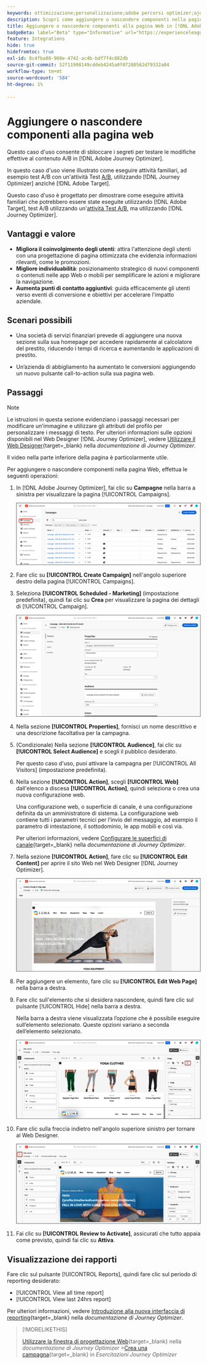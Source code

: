 ```yaml
---
keywords: ottimizzazione;personalizzazione;adobe percorsi optimizer;ajo;casi d'uso;scenari;aggiungere contenuto;nascondere contenuto;aggiungere componenti;nascondere componenti;optimization;personalization;adobe optimizer;ajo;use case;scenarios;add content;hide content;add components;hide components
description: Scopri come aggiungere o nascondere componenti nella pagina Web utilizzando  [!DNL Adobe Journey Optimizer].
title: Aggiungere o nascondere componenti alla pagina Web in [!DNL Adobe Journey Optimizer]
badgeBeta: label="Beta" type="Informative" url="https://experienceleague.adobe.com/docs/target/using/introduction/intro.html?lang=it#beta newtab=true" tooltip="Cosa sono le funzioni beta in [!DNL Adobe Target]."
feature: Integrations
hide: true
hidefromtoc: true
exl-id: 8c4fba88-908e-4742-ac4b-bdf7f4c882db
source-git-commit: 52f11998149cddeb4245a0f07280562d79332a04
workflow-type: tm+mt
source-wordcount: '584'
ht-degree: 1%

---
```


# Aggiungere o nascondere componenti alla pagina web

Questo caso d&#39;uso consente di sbloccare i segreti per testare le modifiche effettive al contenuto A/B in [!DNL Adobe Journey Optimizer].

In questo caso d&#39;uso viene illustrato come eseguire attività familiari, ad esempio test A/B con un&#39;attività Test [A/B](/help/main/c-activities/t-test-ab/test-ab.md), utilizzando [!DNL Journey Optimizer] anziché [!DNL Adobe Target].

Questo caso d&#39;uso è progettato per dimostrare come eseguire attività familiari che potrebbero essere state eseguite utilizzando [!DNL Adobe Target], test A/B utilizzando un&#39;[attività Test A/B](/help/main/c-activities/t-test-ab/test-ab.md), ma utilizzando [!DNL Journey Optimizer].

## Vantaggi e valore

* **Migliora il coinvolgimento degli utenti**: attira l&#39;attenzione degli utenti con una progettazione di pagina ottimizzata che evidenzia informazioni rilevanti, come le promozioni.
* **Migliore individuabilità**: posizionamento strategico di nuovi componenti o contenuti nelle app Web o mobili per semplificare le azioni e migliorare la navigazione.
* **Aumenta punti di contatto aggiuntivi**: guida efficacemente gli utenti verso eventi di conversione e obiettivi per accelerare l&#39;impatto aziendale.

## Scenari possibili

* Una società di servizi finanziari prevede di aggiungere una nuova sezione sulla sua homepage per accedere rapidamente al calcolatore del prestito, riducendo i tempi di ricerca e aumentando le applicazioni di prestito.

* Un’azienda di abbigliamento ha aumentato le conversioni aggiungendo un nuovo pulsante call-to-action sulla sua pagina web.

## Passaggi

>[!NOTE]
>
>Le istruzioni in questa sezione evidenziano i passaggi necessari per modificare un’immagine e utilizzare gli attributi del profilo per personalizzare i messaggi di testo. Per ulteriori informazioni sulle opzioni disponibili nel Web Designer [!DNL Journey Optimizer], vedere [Utilizzare il Web Designer](https://experienceleague.adobe.com/it/docs/journey-optimizer/using/channels/web/author-web-pages/web-visual-editor){target=_blank} nella *documentazione di Journey Optimizer*.
>
>Il video nella parte inferiore della pagina è particolarmente utile.

Per aggiungere o nascondere componenti nella pagina Web, effettua le seguenti operazioni:

1. In [!DNL Adobe Journey Optimizer], fai clic su **Campagne** nella barra a sinistra per visualizzare la pagina [!UICONTROL Campaigns].

   ![Pagina di destinazione di Adobe Journey Optimizer con scheda Campagne evidenziata.](/help/main/c-integrating-target-with-mac/ajo/assets/ajo-landing-page.png)

1. Fare clic su **[!UICONTROL Create Campaign]** nell&#39;angolo superiore destro della pagina [!UICONTROL Campaigns].

1. Seleziona **[!UICONTROL Scheduled - Marketing]** (impostazione predefinita), quindi fai clic su **Crea** per visualizzare la pagina dei dettagli di [!UICONTROL Campaign].

   ![Pagina dettagli campagna in Adobe Journey Optimizer](/help/main/c-integrating-target-with-mac/ajo/assets/campaign-details.png)

1. Nella sezione **[!UICONTROL Properties]**, fornisci un nome descrittivo e una descrizione facoltativa per la campagna.

1. (Condizionale) Nella sezione **[!UICONTROL Audience]**, fai clic su **[!UICONTROL Select Audience]** e scegli il pubblico desiderato.

   Per questo caso d&#39;uso, puoi attivare la campagna per [!UICONTROL All Visitors] (impostazione predefinita).

1. Nella sezione **[!UICONTROL Action]**, scegli **[!UICONTROL Web]** dall&#39;elenco a discesa **[!UICONTROL Action]**, quindi seleziona o crea una nuova configurazione web.

   Una configurazione web, o superficie di canale, è una configurazione definita da un amministratore di sistema. La configurazione web contiene tutti i parametri tecnici per l’invio del messaggio, ad esempio il parametro di intestazione, il sottodominio, le app mobili e così via.

   Per ulteriori informazioni, vedere [Configurare le superfici di canale](https://experienceleague.adobe.com/it/docs/journey-optimizer/using/configuration/channel-surfaces#set-up-channel-surfaces){target=_blank} nella *documentazione di Journey Optimizer*.

1. Nella sezione **[!UICONTROL Action]**, fare clic su **[!UICONTROL Edit Content]** per aprire il sito Web nel Web Designer [!DNL Journey Optimizer].

   ![Pagina di destinazione dello yoga sul sito Web LUMA](/help/main/c-integrating-target-with-mac/ajo/assets/luma-yoga-landing.png)

1. Per aggiungere un elemento, fare clic su **[!UICONTROL Edit Web Page]** nella barra a destra.

1. Fare clic sull&#39;elemento che si desidera nascondere, quindi fare clic sul pulsante [!UICONTROL Hide] nella barra a destra.

   Nella barra a destra viene visualizzata l’opzione che è possibile eseguire sull’elemento selezionato. Queste opzioni variano a seconda dell’elemento selezionato.

   ![Nascondi pulsante elemento](/help/main/c-integrating-target-with-mac/ajo/assets/hide-element.png)

1. Fare clic sulla freccia indietro nell&#39;angolo superiore sinistro per tornare al Web Designer.

   ![Freccia indietro](/help/main/c-integrating-target-with-mac/ajo/assets/back-arrow.png)

1. Fai clic su **[!UICONTROL Review to Activate]**, assicurati che tutto appaia come previsto, quindi fai clic su **Attiva**.

## Visualizzazione dei rapporti

Fare clic sul pulsante [!UICONTROL Reports], quindi fare clic sul periodo di reporting desiderato:

* [!UICONTROL View all time report]
* [!UICONTROL View last 24hrs report]

Per ulteriori informazioni, vedere [Introduzione alla nuova interfaccia di reporting](https://experienceleague.adobe.com/it/docs/journey-optimizer/using/channel-report/report-gs-cja){target=_blank} nella *documentazione di Journey Optimizer*.

>[!MORELIKETHIS]
>
>[Utilizzare la finestra di progettazione Web](https://experienceleague.adobe.com/it/docs/journey-optimizer/using/channels/web/author-web-pages/web-visual-editor){target=_blank} nella *documentazione di Journey Optimizer*
>&#x200B;>[Crea una campagna](https://experienceleague.adobe.com/it/docs/journey-optimizer-learn/tutorials/create-campaigns/create-a-campaign){target=_blank} in *Esercitazioni Journey Optimizer*
